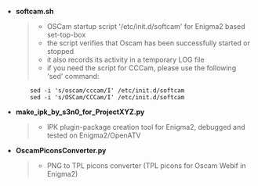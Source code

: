 + **softcam.sh**
   > - OSCam startup script '/etc/init.d/softcam' for Enigma2 based set-top-box
   > - the script verifies that Oscam has been successfully started or stopped
   > - it also records its activity in a temporary LOG file
   > - if you need the script for CCCam, please use the following 'sed' command:
   ``` 
       sed -i 's/oscam/cccam/I' /etc/init.d/softcam
       sed -i 's/OSCam/CCCam/I' /etc/init.d/softcam
   ```

+ **make_ipk_by_s3n0_for_ProjectXYZ.py**
   > - IPK plugin-package creation tool for Enigma2, debugged and tested on Enigma2/OpenATV

+ **OscamPiconsConverter.py**
   > - PNG to TPL picons converter (TPL picons for Oscam Webif in Enigma2)
